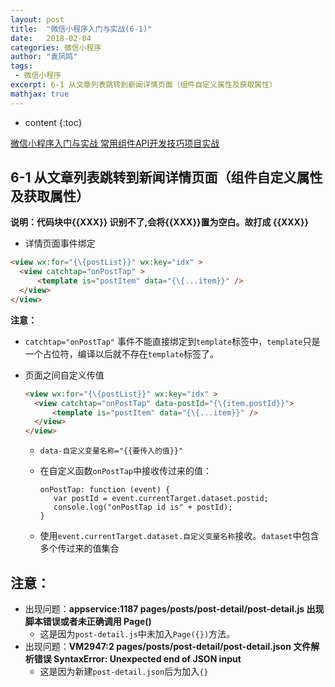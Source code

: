 ```yaml
---
layout: post
title:  "微信小程序入门与实战(6-1)"
date:   2018-02-04
categories: 微信小程序
author: "袁凤鸣"
tags: 
 - 微信小程序
excerpt: 6-1 从文章列表跳转到新闻详情页面（组件自定义属性及获取属性）
mathjax: true
---
```

* content
{:toc}


[微信小程序入门与实战 常用组件API开发技巧项目实战](https://coding.imooc.com/class/75.html)

## 6-1 从文章列表跳转到新闻详情页面（组件自定义属性及获取属性）

**说明：代码块中{{XXX}} 识别不了,会将{{XXX}}置为空白。故打成 {\{XXX}}**

- 详情页面事件绑定
    

``` html
<view wx:for="{\{postList}}" wx:key="idx" >
  <view catchtap="onPostTap" >
      <template is="postItem" data="{\{...item}}" />
  </view>
</view>
```

**注意：**
   
- `catchtap="onPostTap"`    事件不能直接绑定到`template`标签中，`template`只是一个占位符，编译以后就不存在`template`标签了。
    
- 页面之间自定义传值
 

    ``` html
    <view wx:for="{\{postList}}" wx:key="idx" >
      <view catchtap="onPostTap" data-postId="{\{item.postId}}">
          <template is="postItem" data="{\{...item}}" />
      </view>
    </view>
    ```


    - `data-自定义变量名称="{{要传入的值}}"`
    - 在自定义函数`onPostTap`中接收传过来的值：
    
      
        ```
       onPostTap: function (event) {
           var postId = event.currentTarget.dataset.postid;
           console.log("onPostTap id is" + postId);
       }
        ```

    - 使用`event.currentTarget.dataset.自定义变量名称`接收。`dataset`中包含多个传过来的值集合

## 注意：

- 出现问题：**appservice:1187 pages/posts/post-detail/post-detail.js 出现脚本错误或者未正确调用 Page()**
    - 这是因为`post-detail.js`中未加入`Page({})`方法。
- 出现问题：**VM2947:2 pages/posts/post-detail/post-detail.json 文件解析错误  SyntaxError: Unexpected end of JSON input**
    - 这是因为新建`post-detail.json`后为加入`{}`


